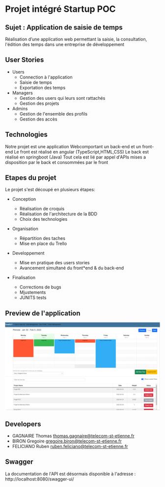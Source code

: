 # Projet intégré Startup POC
## Sujet : Application de saisie de temps

Réalisation d’une application web permettant la saisie, la consultation, l'édition des temps dans une entreprise de développement

## User Stories

- Users
    - Connection à l'application
    - Saisie de temps
    - Exportation des temps
- Managers
    - Gestion des users qui leurs sont rattachés
    - Gestion des projets
- Admins
    - Gestion de l'ensemble des profils
    - Gestion des accès


## Technologies

Notre projet est une application Webcomportant un back-end et un front-end
Le front est réalisé en angular (TypeScript,HTML,CSS)
Le back est réalisé en springboot (Java) 
Tout cela est lié par appel d'APIs mises a disposition par le back et consommées par le front

## Etapes du projet

Le projet s'est découpé en plusieurs étapes:
- Conception
    - Réalisation de croquis
    - Réalisation de l'architecture de la BDD
    - Choix des technologies

- Organisation
    - Répartition des taches
    - Mise en place du Trello

- Developpement
    - Mise en pratique des users stories
    - Avancement simultané du front*end & du back-end

- Finalisation
    - Corrections de bugs
    - Mjustements
    - JUNITS tests


## Preview de l'application
![alt text](https://github.com/ElbOoO/Projet_POC/blob/main/front.jpg?raw=true)

## Developers

- GAGNAIRE Thomas thomas.gagnaire@telecom-st-etienne.fr
- BIRON Gregoire gregoire.biron@telecom-st-etienne.fr
- FELICIANO Ruben ruben.feliciano@telecom-st-etienne.fr

## Swagger
La documentation de l'API est désormais disponible à l'adresse : http://localhost:8080/swagger-ui/
